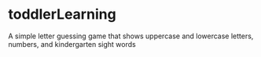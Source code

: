# toddlerLearning
A simple letter guessing game that shows uppercase and lowercase letters, numbers, and kindergarten sight words

